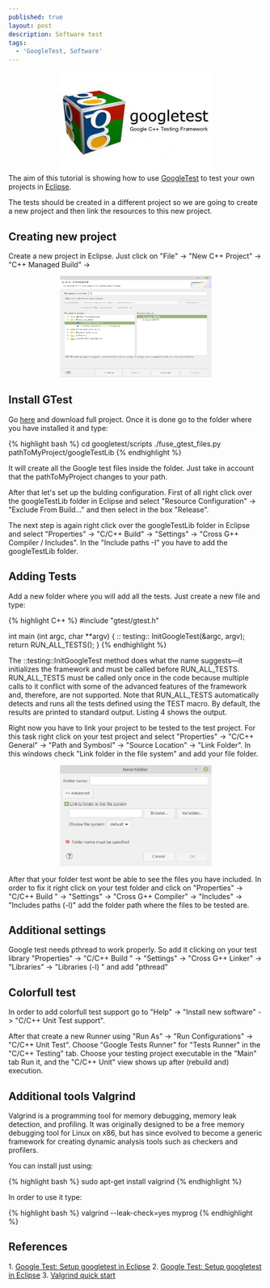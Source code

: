 ```yaml
---
published: true
layout: post
description: Software test
tags:
  - 'GoogleTest, Software'
---
```

<center><img src="/images/google-c-testing-framework-gtesk-300x200.jpg" width="300" height="200"></center>
The aim of this tutorial is showing how to use <a href="https://github.com/google/googletest" target="_blank">GoogleTest</a> to test your own projects in <a href="https://www.eclipse.org/" target="_blank">Eclipse</a>.
  
<!-- more -->

The tests should be created in a different project so we are going to create a new project and then link the resources to this new project.

<h2> Creating new project </h2>

Create a new project in Eclipse. Just click on "File" -> "New C++ Project" -> "C++ Managed Build" -> 
<center><img src="/images/NewC++Project.png" width="300" height="200"></center>

<h2>Install GTest</h2>

Go <a href="https://github.com/google/googletest" target="_blank">here</a> and download full project. Once it is done go to the folder where you have installed it and type:

{% highlight bash %}
cd googletest/scripts
./fuse_gtest_files.py pathToMyProject/googleTestLib
{% endhighlight %}

It will create all the Google test files inside the folder. Just take in account that the pathToMyProject changes to your path. 

After that let's set up the bulding configuration. First of all right click over the googleTestLib folder in Eclipse and select "Resource Configuration" -> "Exclude From Build..." and then select in the box "Release". 

The next step is again right click over the googleTestLib folder in Eclipse and select "Properties" -> "C/C++ Build" -> "Settings" -> "Cross G++ Compiler / Includes". In the "Include paths -I" you have to add the googleTestLib folder.  

<h2>Adding Tests</h2>

Add a new folder where you will add all the tests. Just create a new file and type:

{% highlight C++ %}
#include "gtest/gtest.h"

int main (int argc, char **argv) {
	:: testing:: InitGoogleTest(&argc, argv);
	return RUN_ALL_TESTS();
}
{% endhighlight %}

The ::testing::InitGoogleTest method does what the name suggests—it initializes the framework and must be called before RUN_ALL_TESTS. RUN_ALL_TESTS must be called only once in the code because multiple calls to it conflict with some of the advanced features of the framework and, therefore, are not supported. Note that RUN_ALL_TESTS automatically detects and runs all the tests defined using the TEST macro. By default, the results are printed to standard output. Listing 4 shows the output.

Right now you have to link your project to be tested to the test project. For this task right click on your test project and select "Properties" -> "C/C++ General" -> "Path and Symbosl" -> "Source Location" -> "Link Folder". In this windows check "Link folder in the file system" and add your file folder. 

<center><img src="/images/LinkFolder.png" width="300" height="200"></center>

After that your folder test wont be able to see the files you have included. In order to fix it right click on your test folder and click on "Properties" -> "C/C++ Build " -> "Settings" -> "Cross G++ Compiler" -> "Includes" -> "Includes paths (-l)" add the folder path where the files to be tested are.

<h2> Additional settings </h2>

Google test needs pthread to work properly. So add it clicking on your test library "Properties" -> "C/C++ Build " -> "Settings" -> "Cross G++ Linker" -> "Libraries" -> "Libraries (-l) " and add "pthread"


<h2> Colorfull test </h2>

In order to add colorfull test support go to "Help" -> "Install new software" -> "C/C++ Unit Test support". 

After that create a new Runner using "Run As" -> "Run Configurations" -> "C/C++ Unit Test". Choose "Google Tests Runner" for "Tests Runner" in the "C/C++ Testing" tab. Choose your testing project executable in the "Main" tab
Run it, and the "C/C++ Unit" view shows up after (rebuild and) execution.

<h2> Additional tools Valgrind</h2>

Valgrind is a programming tool for memory debugging, memory leak detection, and profiling. It was originally designed to be a free memory debugging tool for Linux on x86, but has since evolved to become a generic framework for creating dynamic analysis tools such as checkers and profilers. 

You can install just using:

{% highlight bash %}
sudo apt-get install valgrind
{% endhighlight %}

In order to use it type:

{% highlight bash %}
valgrind --leak-check=yes myprog
{% endhighlight %}
  

<h2>References</h2>
1. <a href="https://www.youtube.com/watch?v=y9sGAF1k63o" target="_blank">Google Test: Setup googletest in Eclipse</a>
2. <a href="https://www.ibm.com/developerworks/aix/library/au-googletestingframework.html" target="_blank">Google Test: Setup googletest in Eclipse</a>
3. <a href="http://valgrind.org/docs/manual/quick-start.html" target="_blank">Valgrind quick start</a>
